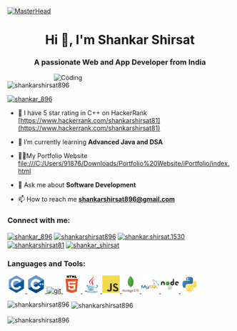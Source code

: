[![MasterHead](https://1.bp.blogspot.com/-7A4WynwLsMw/XbBpCXG8fHI/AAAAAAAAMt4/uOa1bpLskYgrwGbllhSu2SDj_Mig8SXJQCLcBGAsYHQ/s1600/2000_600px.gif)](https://rishavchanda.io)

<h1 align="center">Hi 👋, I'm Shankar Shirsat</h1>
<h3 align="center">A passionate Web and App Developer from India</h3>
<img align="right" alt="Coding" width="400" src="https://cdn.dribbble.com/users/1162077/screenshots/3848914/programmer.gif">

<p align="left"> <img src="https://komarev.com/ghpvc/?username=shankarshirsat896&label=Profile%20views&color=0e75b6&style=flat" alt="shankarshirsat896" /> </p>

<p align="left"> <a href="https://twitter.com/shankar_896" target="blank"><img src="https://img.shields.io/twitter/follow/shankar_896?logo=twitter&style=for-the-badge" alt="shankar_896" /></a> </p>

- 🔭 I have 5 star rating in C++ on HackerRank [https://www.hackerrank.com/shankarshirsat81](https://www.hackerrank.com/shankarshirsat81)

- 🌱 I’m currently learning **Advanced Java and DSA**

- 👨‍💻My Portfolio Website [file:///C:/Users/91876/Downloads/Portfolio%20Website/iPortfolio/index.html](file:///C:/Users/91876/Downloads/Portfolio%20Website/iPortfolio/index.html)

- 💬 Ask me about **Software Development**

- 📫 How to reach me **shankarshirsat896@gmail.com**

<h3 align="left">Connect with me:</h3>
<p align="left">
<a href="https://twitter.com/shankar_896" target="blank"><img align="center" src="https://raw.githubusercontent.com/rahuldkjain/github-profile-readme-generator/master/src/images/icons/Social/twitter.svg" alt="shankar_896" height="30" width="40" /></a>
<a href="https://linkedin.com/in/shankarshirsat896" target="blank"><img align="center" src="https://raw.githubusercontent.com/rahuldkjain/github-profile-readme-generator/master/src/images/icons/Social/linked-in-alt.svg" alt="shankarshirsat896" height="30" width="40" /></a>
<a href="https://instagram.com/shankar.shirsat.1530" target="blank"><img align="center" src="https://raw.githubusercontent.com/rahuldkjain/github-profile-readme-generator/master/src/images/icons/Social/instagram.svg" alt="shankar.shirsat.1530" height="30" width="40" /></a>
<a href="https://www.hackerrank.com/shankarshirsat81" target="blank"><img align="center" src="https://raw.githubusercontent.com/rahuldkjain/github-profile-readme-generator/master/src/images/icons/Social/hackerrank.svg" alt="shankarshirsat81" height="30" width="40" /></a>
<a href="https://www.leetcode.com/shankar_shirsat" target="blank"><img align="center" src="https://raw.githubusercontent.com/rahuldkjain/github-profile-readme-generator/master/src/images/icons/Social/leet-code.svg" alt="shankar_shirsat" height="30" width="40" /></a>
</p>

<h3 align="left">Languages and Tools:</h3>
<p align="left"> <a href="https://www.cprogramming.com/" target="_blank" rel="noreferrer"> <img src="https://raw.githubusercontent.com/devicons/devicon/master/icons/c/c-original.svg" alt="c" width="40" height="40"/> </a> <a href="https://www.w3schools.com/cpp/" target="_blank" rel="noreferrer"> <img src="https://raw.githubusercontent.com/devicons/devicon/master/icons/cplusplus/cplusplus-original.svg" alt="cplusplus" width="40" height="40"/> </a> <a href="https://git-scm.com/" target="_blank" rel="noreferrer"> <img src="https://www.vectorlogo.zone/logos/git-scm/git-scm-icon.svg" alt="git" width="40" height="40"/> </a> <a href="https://www.w3.org/html/" target="_blank" rel="noreferrer"> <img src="https://raw.githubusercontent.com/devicons/devicon/master/icons/html5/html5-original-wordmark.svg" alt="html5" width="40" height="40"/> </a> <a href="https://www.java.com" target="_blank" rel="noreferrer"> <img src="https://raw.githubusercontent.com/devicons/devicon/master/icons/java/java-original.svg" alt="java" width="40" height="40"/> </a> <a href="https://developer.mozilla.org/en-US/docs/Web/JavaScript" target="_blank" rel="noreferrer"> <img src="https://raw.githubusercontent.com/devicons/devicon/master/icons/javascript/javascript-original.svg" alt="javascript" width="40" height="40"/> </a> <a href="https://www.mongodb.com/" target="_blank" rel="noreferrer"> <img src="https://raw.githubusercontent.com/devicons/devicon/master/icons/mongodb/mongodb-original-wordmark.svg" alt="mongodb" width="40" height="40"/> </a> <a href="https://www.mysql.com/" target="_blank" rel="noreferrer"> <img src="https://raw.githubusercontent.com/devicons/devicon/master/icons/mysql/mysql-original-wordmark.svg" alt="mysql" width="40" height="40"/> </a> <a href="https://nodejs.org" target="_blank" rel="noreferrer"> <img src="https://raw.githubusercontent.com/devicons/devicon/master/icons/nodejs/nodejs-original-wordmark.svg" alt="nodejs" width="40" height="40"/> </a> <a href="https://www.python.org" target="_blank" rel="noreferrer"> <img src="https://raw.githubusercontent.com/devicons/devicon/master/icons/python/python-original.svg" alt="python" width="40" height="40"/> </a> </p>

<p><img align="left" src="https://github-readme-stats.vercel.app/api/top-langs?username=shankarshirsat896&show_icons=true&locale=en&layout=compact" alt="shankarshirsat896" /></p>

<p>&nbsp;<img align="center" src="https://github-readme-stats.vercel.app/api?username=shankarshirsat896&show_icons=true&locale=en" alt="shankarshirsat896" /></p>

<p><img align="center" src="https://github-readme-streak-stats.herokuapp.com/?user=shankarshirsat896&" alt="shankarshirsat896" /></p>
